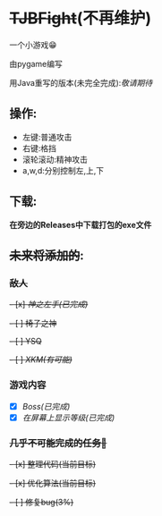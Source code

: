 # ~~TJBFight~~(不再维护)

一个小游戏😁

由pygame编写

用Java重写的版本(未完全完成):_敬请期待_

## 操作:

* 左键:普通攻击
* 右键:格挡
* 滚轮滚动:精神攻击
* a,w,d:分别控制左,上,下

## 下载:

__在旁边的Releases中下载打包的exe文件__

## ~~未来将添加的~~:

### ~~敌人~~

~~- [x] _神之左手(已完成)_~~

~~- [ ] 椅子之神~~

~~- [ ] YSQ~~

~~- [ ] _XKM(有可能)_~~

### 游戏内容

- [x] _Boss(已完成)_
- [x] _在屏幕上显示等级(已完成)_

### ~~几乎不可能完成的任务🤔~~

~~- [x] 整理代码(当前目标)~~

~~- [x] 优化算法(当前目标)~~

~~- [ ] 修复bug(3%)~~
